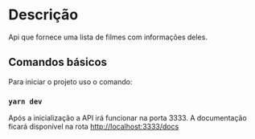 # Descrição

Api que fornece uma lista de filmes com informações deles.

## Comandos básicos

Para iniciar o projeto uso o comando:

### `yarn dev`

Após a inicialização a API irá funcionar na porta 3333.
A documentação ficará disponível na rota [http://localhost:3333/docs](http://localhost:docs)
